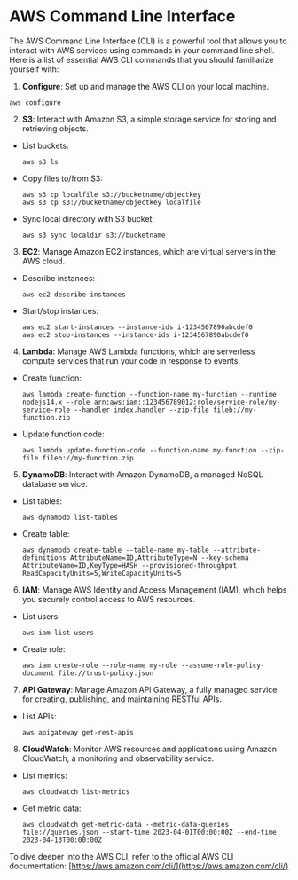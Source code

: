 # AWS Command Line Interface

The AWS Command Line Interface (CLI) is a powerful tool that allows you to interact with AWS services using commands in your command line shell. Here is a list of essential AWS CLI commands that you should familiarize yourself with:


1. **Configure**: Set up and manage the AWS CLI on your local machine.
```
aws configure
```

2. **S3**: Interact with Amazon S3, a simple storage service for storing and retrieving objects.
- List buckets:
  ```
  aws s3 ls
  ```
- Copy files to/from S3:
  ```
  aws s3 cp localfile s3://bucketname/objectkey
  aws s3 cp s3://bucketname/objectkey localfile
  ```
- Sync local directory with S3 bucket:
  ```
  aws s3 sync localdir s3://bucketname
  ```

3. **EC2**: Manage Amazon EC2 instances, which are virtual servers in the AWS cloud.
- Describe instances:
  ```
  aws ec2 describe-instances
  ```
- Start/stop instances:
  ```
  aws ec2 start-instances --instance-ids i-1234567890abcdef0
  aws ec2 stop-instances --instance-ids i-1234567890abcdef0
  ```

4. **Lambda**: Manage AWS Lambda functions, which are serverless compute services that run your code in response to events.
- Create function:
  ```
  aws lambda create-function --function-name my-function --runtime nodejs14.x --role arn:aws:iam::123456789012:role/service-role/my-service-role --handler index.handler --zip-file fileb://my-function.zip
  ```
- Update function code:
  ```
  aws lambda update-function-code --function-name my-function --zip-file fileb://my-function.zip
  ```

5. **DynamoDB**: Interact with Amazon DynamoDB, a managed NoSQL database service.
- List tables:
  ```
  aws dynamodb list-tables
  ```
- Create table:
  ```
  aws dynamodb create-table --table-name my-table --attribute-definitions AttributeName=ID,AttributeType=N --key-schema AttributeName=ID,KeyType=HASH --provisioned-throughput ReadCapacityUnits=5,WriteCapacityUnits=5
  ```

6. **IAM**: Manage AWS Identity and Access Management (IAM), which helps you securely control access to AWS resources.
- List users:
  ```
  aws iam list-users
  ```
- Create role:
  ```
  aws iam create-role --role-name my-role --assume-role-policy-document file://trust-policy.json
  ```

7. **API Gateway**: Manage Amazon API Gateway, a fully managed service for creating, publishing, and maintaining RESTful APIs.
- List APIs:
  ```
  aws apigateway get-rest-apis
  ```

8. **CloudWatch**: Monitor AWS resources and applications using Amazon CloudWatch, a monitoring and observability service.
- List metrics:
  ```
  aws cloudwatch list-metrics
  ```
- Get metric data:
  ```
  aws cloudwatch get-metric-data --metric-data-queries file://queries.json --start-time 2023-04-01T00:00:00Z --end-time 2023-04-13T00:00:00Z
  ```

To dive deeper into the AWS CLI, refer to the official AWS CLI documentation: [https://aws.amazon.com/cli/](https://aws.amazon.com/cli/)
